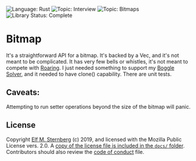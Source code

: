 ![Language: Rust](https://img.shields.io/badge/language-Rust-green.svg)
![Topic: Interview](https://img.shields.io/badge/topic-Interview_Question-red.svg)
![Topic: Bitmaps](https://img.shields.io/badge/topic-Bitmaps-red.svg)
![Library Status: Complete](https://img.shields.io/badge/status-Library_Complete-green.svg)

# Bitmap

It's a straightforward API for a bitmap.  It's backed by a Vec, and it's
not meant to be complicated.  It has very few bells or whistles, it's
not meant to compete with
[Roaring](https://github.com/saulius/croaring-rs).  I just needed
something to support my [Boggle
Solver](https://github.com/elfsternberg/boggle-solver), and it needed to
have clone() capability.  There are unit tests.

## Caveats:

Attempting to run setter operations beyond the size of the bitmap will
panic.

## License

Copyright [Elf M. Sternberg](https://elfsternberg.com) (c) 2019, and
licensed with the Mozilla Public License vers. 2.0.  A [copy of the
license file is included in the `docs/` folder](./docs/LICENSE.md).
Contributors should also review the [code of
conduct](./docs/CODE_OF_CONDUCT.md) file.

